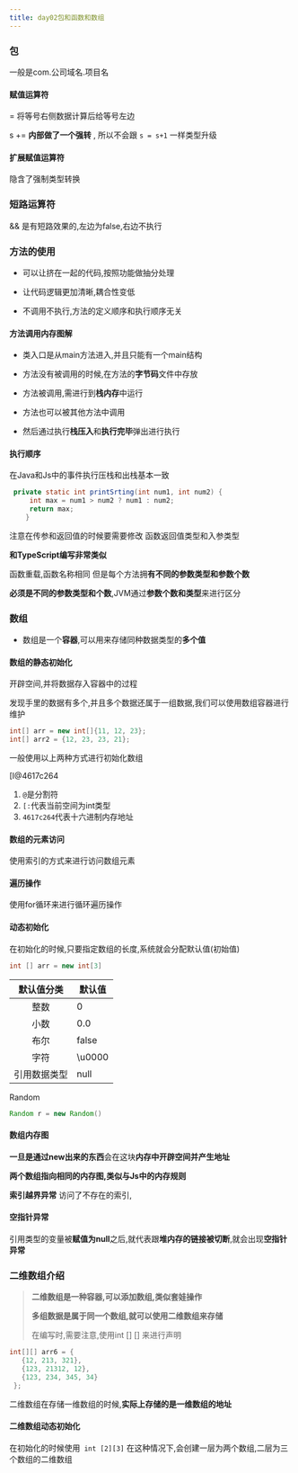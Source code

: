 ```yaml
---
title: day02包和函数和数组
---
```


### 包 

一般是com.公司域名.项目名

#### 赋值运算符

=   将等号右侧数据计算后给等号左边

s += **内部做了一个强转** , 所以不会跟 `s = s+1` 一样类型升级

#### 扩展赋值运算符 

隐含了强制类型转换

### 短路运算符

&& 是有短路效果的,左边为false,右边不执行

### 方法的使用

- 可以让挤在一起的代码,按照功能做抽分处理
- 让代码逻辑更加清晰,耦合性变低

- 不调用不执行,方法的定义顺序和执行顺序无关

#### 方法调用内存图解

- 类入口是从main方法进入,并且只能有一个main结构
- 方法没有被调用的时候,在方法的**字节码**文件中存放
- 方法被调用,需进行到**栈内存**中运行
- 方法也可以被其他方法中调用

- 然后通过执行**栈压入**和**执行完毕**弹出进行执行

#### 执行顺序

在Java和Js中的事件执行压栈和出栈基本一致

```java
 private static int printSrting(int num1, int num2) {
     int max = num1 > num2 ? num1 : num2;
     return max;
    }
```

注意在传参和返回值的时候要需要修改 函数返回值类型和入参类型

**和TypeScript编写非常类似**

函数重载,函数名称相同 但是每个方法拥**有不同的参数类型和参数个数**

**必须是不同的参数类型和个数**,JVM通过**参数个数和类型**来进行区分

### 数组

- 数组是一个**容器**,可以用来存储同种数据类型的**多个值**

#### 数组的静态初始化

开辟空间,并将数据存入容器中的过程

发现手里的数据有多个,并且多个数据还属于一组数据,我们可以使用数组容器进行维护

```java
int[] arr = new int[]{11, 12, 23};
int[] arr2 = {12, 23, 23, 21};
```

一般使用以上两种方式进行初始化数组

[I@4617c264

1. `@`是分割符
2. `[:`代表当前空间为int类型
3. `4617c264`代表十六进制内存地址

#### 数组的元素访问

使用索引的方式来进行访问数组元素

#### 遍历操作

使用for循环来进行循环遍历操作

#### 动态初始化

在初始化的时候,只要指定数组的长度,系统就会分配默认值(初始值)

```java
int [] arr = new int[3]
```

|  默认值分类  | 默认值 |
| :----------: | ------ |
|     整数     | 0      |
|     小数     | 0.0    |
|     布尔     | false  |
|     字符     | \u0000 |
| 引用数据类型 | null   |

Random

```java
Random r = new Random()
```

#### 数组内存图

**一旦是通过new出来的东西**会在这块**内存中开辟空间并产生地址**

**两个数组指向相同的内存图,类似与Js中的内存规则**

**索引越界异常**  访问了不存在的索引,

#### 空指针异常

引用类型的变量被**赋值为null**之后,就代表跟**堆内存的链接被切断**,就会出现**空指针异常**

### 二维数组介绍

> **二维数组是一种容器,可以添加数组,类似套娃操作**
>
> **多组数据是属于同一个数组,就可以使用二维数组来存储**
>
> 在编写时,需要注意,使用int [] [] 来进行声明

```java
int[][] arr6 = {
   {12, 213, 321},
   {123, 21312, 12},
   {123, 234, 345, 34}
 };
```

二维数组在存储一维数组的时候,**实际上存储的是一维数组的地址**

#### 二维数组动态初始化

在初始化的时候使用` int [2][3]` 在这种情况下,会创建一层为两个数组,二层为三个数组的二维数组

